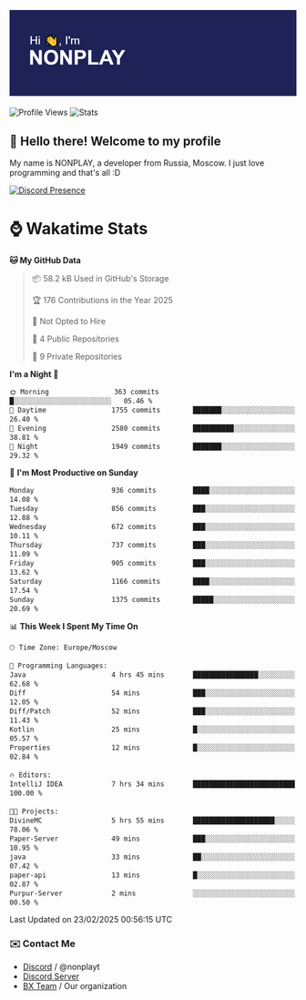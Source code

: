 ![Discord Presence](./header.png)
<br></br>
![Profile Views](https://komarev.com/ghpvc/?username=NONPLAYT&color=blue&style=for-the-badge)
![Stats](https://img.shields.io/badge/0%25-OPTIMIZED-orange?style=for-the-badge)


## :wave: Hello there! Welcome to my profile

My name is NONPLAY, a developer from Russia, Moscow. I just love programming and that's all :D

[![Discord Presence](https://lanyard.cnrad.dev/api/597087584090587177?showDisplayName=true)](https://discord.com/users/597087584090587177) 

# ⌚ Wakatime Stats

<!--START_SECTION:waka-->
**🐱 My GitHub Data** 

> 📦 58.2 kB Used in GitHub's Storage 
 > 
> 🏆 176 Contributions in the Year 2025
 > 
> 🚫 Not Opted to Hire
 > 
> 📜 4 Public Repositories 
 > 
> 🔑 9 Private Repositories 
 > 
**I'm a Night 🦉** 

```text
🌞 Morning                363 commits         █░░░░░░░░░░░░░░░░░░░░░░░░   05.46 % 
🌆 Daytime                1755 commits        ███████░░░░░░░░░░░░░░░░░░   26.40 % 
🌃 Evening                2580 commits        ██████████░░░░░░░░░░░░░░░   38.81 % 
🌙 Night                  1949 commits        ███████░░░░░░░░░░░░░░░░░░   29.32 % 
```
📅 **I'm Most Productive on Sunday** 

```text
Monday                   936 commits         ████░░░░░░░░░░░░░░░░░░░░░   14.08 % 
Tuesday                  856 commits         ███░░░░░░░░░░░░░░░░░░░░░░   12.88 % 
Wednesday                672 commits         ███░░░░░░░░░░░░░░░░░░░░░░   10.11 % 
Thursday                 737 commits         ███░░░░░░░░░░░░░░░░░░░░░░   11.09 % 
Friday                   905 commits         ███░░░░░░░░░░░░░░░░░░░░░░   13.62 % 
Saturday                 1166 commits        ████░░░░░░░░░░░░░░░░░░░░░   17.54 % 
Sunday                   1375 commits        █████░░░░░░░░░░░░░░░░░░░░   20.69 % 
```


📊 **This Week I Spent My Time On** 

```text
🕑︎ Time Zone: Europe/Moscow

💬 Programming Languages: 
Java                     4 hrs 45 mins       ████████████████░░░░░░░░░   62.68 % 
Diff                     54 mins             ███░░░░░░░░░░░░░░░░░░░░░░   12.05 % 
Diff/Patch               52 mins             ███░░░░░░░░░░░░░░░░░░░░░░   11.43 % 
Kotlin                   25 mins             █░░░░░░░░░░░░░░░░░░░░░░░░   05.57 % 
Properties               12 mins             █░░░░░░░░░░░░░░░░░░░░░░░░   02.84 % 

🔥 Editors: 
IntelliJ IDEA            7 hrs 34 mins       █████████████████████████   100.00 % 

🐱‍💻 Projects: 
DivineMC                 5 hrs 55 mins       ████████████████████░░░░░   78.06 % 
Paper-Server             49 mins             ███░░░░░░░░░░░░░░░░░░░░░░   10.95 % 
java                     33 mins             ██░░░░░░░░░░░░░░░░░░░░░░░   07.42 % 
paper-api                13 mins             █░░░░░░░░░░░░░░░░░░░░░░░░   02.87 % 
Purpur-Server            2 mins              ░░░░░░░░░░░░░░░░░░░░░░░░░   00.50 % 
```


 Last Updated on 23/02/2025 00:56:15 UTC
<!--END_SECTION:waka-->

### ✉️ Contact Me

- [Discord](https://discord.com/users/597087584090587177) / @nonplayt
- [Discord Server](https://discord.gg/p7cxhw7E2M)
- [BX Team](https://github.com/BX-Team) / Our organization
